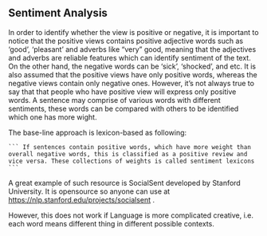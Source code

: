 ## Sentiment Analysis


In order to identify whether the view is positive or negative, it is important to notice that the positive views contains positive adjective words such as ‘good’, ‘pleasant’  and adverbs like “very” good, meaning that the adjectives and adverbs are reliable features which can identify sentiment of the text. On the other hand, the negative words can be ‘sick’, ‘shocked’, and etc. It is also assumed that the positive views have only positive words, whereas the negative views contain only negative ones. However, it’s not always true to say that that people who have positive view will express only positive words. A sentence may comprise of various words with different sentiments, these words can be compared with others to be identified which one has more wight.

The base-line approach is lexicon-based as following:

    ``` If sentences contain positive words, which have more weight than overall negative words, this is classified as a positive review and vice versa. These collections of weights is called sentiment lexicons
    ```


A great example of such resource is  SocialSent developed by Stanford University. It is opensource so anyone can use at  https://nlp.stanford.edu/projects/socialsent .

However, this does not work if Language is more complicated creative, i.e. each word means different thing in different possible contexts.